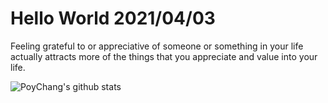 # Hello World 2021/04/03

Feeling grateful to or appreciative of someone or something in your life actually attracts more of the things that you appreciate and value into your life.

![PoyChang's github stats](https://github-readme-stats.vercel.app/api?username=poychang&show_icons=true&theme=dracula)
